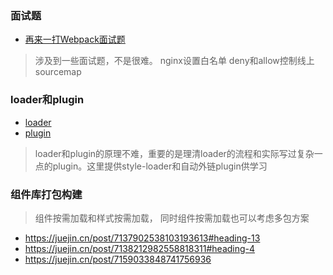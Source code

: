 ### 面试题

- [再来一打Webpack面试题](https://juejin.cn/post/6844904094281236487#heading-17)
> 涉及到一些面试题，不是很难。 nginx设置白名单  deny和allow控制线上sourcemap

### loader和plugin
- [loader](https://zhuanlan.zhihu.com/p/360552757)
- [plugin](http://www.zhufengpeixun.com/strong/html/26.webpack-8-plugin.html#t197.%E8%87%AA%E5%8A%A8%E5%A4%96%E9%93%BE)

> loader和plugin的原理不难，重要的是理清loader的流程和实际写过复杂一点的plugin。这里提供style-loader和自动外链plugin供学习

### 组件库打包构建
> 组件按需加载和样式按需加载， 同时组件按需加载也可以考虑多包方案
- https://juejin.cn/post/7137902538103193613#heading-13
- https://juejin.cn/post/7138212982558818311#heading-4
- https://juejin.cn/post/7159033848741756936